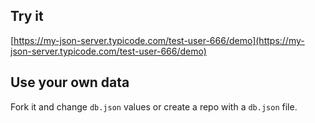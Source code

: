 ## Try it

[https://my-json-server.typicode.com/test-user-666/demo](https://my-json-server.typicode.com/test-user-666/demo)

## Use your own data

Fork it and change `db.json` values or create a repo with a `db.json` file.
